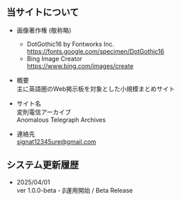 
## 当サイトについて


- 画像著作権 (敬称略)  
  - DotGothic16 by Fontworks Inc.  
    https://fonts.google.com/specimen/DotGothic16
  - Bing Image Creator  
    https://www.bing.com/images/create


- 概要  
  主に英語圏のWeb掲示板を対象とした小規模まとめサイト
 

- サイト名  
  変則電信アーカイブ  
  Anomalous Telegraph Archives


- 連絡先  
  signat12345ure@gmail.com


## システム更新履歴

- 2025/04/01  
  ver 1.0.0-beta - β運用開始 / Beta Release
